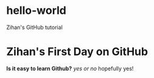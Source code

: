 # hello-world
Zihan's GitHub tutorial 
# Zihan's First Day on GitHub
**Is it easy to learn Github?**
*yes or no*
hopefully yes!
